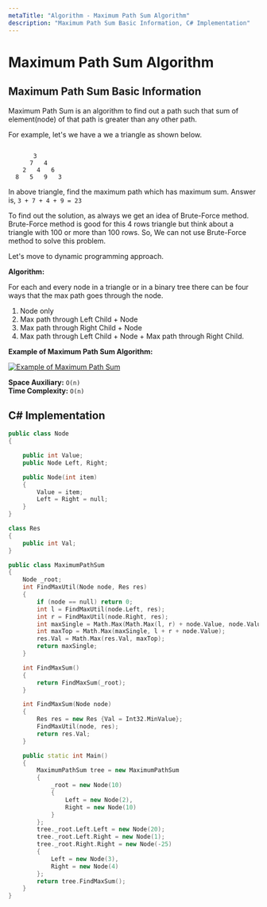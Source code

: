```yaml
---
metaTitle: "Algorithm - Maximum Path Sum Algorithm"
description: "Maximum Path Sum Basic Information, C# Implementation"
---
```


# Maximum Path Sum Algorithm



## Maximum Path Sum Basic Information


Maximum Path Sum is an algorithm to find out a path such that sum of element(node) of that path is greater than any other path.

For example, let's we have a we a triangle as shown below.

```

       3
      7   4
    2   4   6
  8   5   9   3

```

In above triangle, find the maximum path which has maximum sum.
Answer is, `3 + 7 + 4 + 9 = 23`

To find out the solution, as always we get an idea of Brute-Force method. Brute-Force method is good for this 4 rows triangle but think about a triangle with 100 or more than 100 rows. So, We can not use Brute-Force method to solve this problem.

Let's move to dynamic programming approach.

**Algorithm:**

For each and every node in a triangle or in a binary tree there can be four ways that the max path goes through the node.

1. Node only
1. Max path through Left Child + Node
1. Max path through Right Child + Node
1. Max path through Left Child + Node + Max path through Right Child.

**Example of Maximum Path Sum Algorithm:**

[<img src="https://i.stack.imgur.com/2Hq2e.png" alt="Example of Maximum Path Sum" />](https://i.stack.imgur.com/2Hq2e.png)

**Space Auxiliary:** `O(n)`<br>
**Time Complexity:** `O(n)`



## C# Implementation


```cpp
public class Node
{

    public int Value;
    public Node Left, Right;

    public Node(int item)
    {
        Value = item;
        Left = Right = null;
    }
}

class Res
{
    public int Val;
}

public class MaximumPathSum
{
    Node _root;
    int FindMaxUtil(Node node, Res res)
    {
        if (node == null) return 0;
        int l = FindMaxUtil(node.Left, res);
        int r = FindMaxUtil(node.Right, res);
        int maxSingle = Math.Max(Math.Max(l, r) + node.Value, node.Value);
        int maxTop = Math.Max(maxSingle, l + r + node.Value);
        res.Val = Math.Max(res.Val, maxTop);
        return maxSingle;
    }

    int FindMaxSum()
    {
        return FindMaxSum(_root);
    }

    int FindMaxSum(Node node)
    {
        Res res = new Res {Val = Int32.MinValue};
        FindMaxUtil(node, res);
        return res.Val;
    }

    public static int Main()
    {
        MaximumPathSum tree = new MaximumPathSum
        {
            _root = new Node(10)
            {
                Left = new Node(2),
                Right = new Node(10)
            }
        };
        tree._root.Left.Left = new Node(20);
        tree._root.Left.Right = new Node(1);
        tree._root.Right.Right = new Node(-25)
        {
            Left = new Node(3),
            Right = new Node(4)
        };
        return tree.FindMaxSum();
    }
}

```

